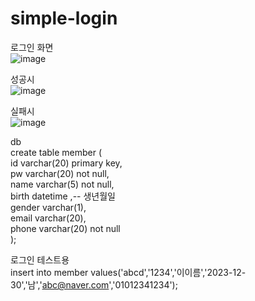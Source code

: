 # simple-login


로그인 화면   
![image](https://github.com/2gmldnjs/simple-login/assets/69203345/c3e588ec-4d56-4ec3-acd6-fbe2324c3f73)


성공시   
![image](https://github.com/2gmldnjs/simple-login/assets/69203345/9376e9ef-b17b-471b-8f8f-3681582e12bc)



실패시   
![image](https://github.com/2gmldnjs/simple-login/assets/69203345/c9f7997e-5020-44d2-9f65-63b46557802c)


db   
create table member (   
id varchar(20) primary key,   
pw varchar(20) not null,   
name varchar(5) not null,   
birth datetime ,-- 생년월일   
gender varchar(1),     
email varchar(20),   
phone varchar(20) not null   
);   

로그인 테스트용   
insert into member values('abcd','1234','이이름','2023-12-30','남','abc@naver.com','01012341234');   
